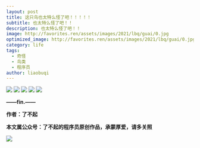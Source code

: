 ```yaml
---
layout: post
title: 这只鸟也太特么怪了吧！！！！！
subtitle: 也太特么怪了吧！！
description: 也太特么怪了吧！！
image: http://favorites.ren/assets/images/2021/lbq/guai/0.jpg
optimized_image: http://favorites.ren/assets/images/2021/lbq/guai/0.jpg
category: life
tags:
  - 奇怪
  - 鸟类
  - 程序员
author: liaobuqi
---
```




![](http://favorites.ren/assets/images/2021/lbq/bianbie/640.jpeg)
![](http://favorites.ren/assets/images/2021/lbq/guai/640.jpeg)
![](http://favorites.ren/assets/images/2021/lbq/guai/640-1.jpeg)
![](http://favorites.ren/assets/images/2021/lbq/guai/640-2.jpeg)
![](http://favorites.ren/assets/images/2021/lbq/guai/640-3.jpeg)

**——fin.——**

**作者：了不起**

**本文属公众号：了不起的程序员原创作品，承蒙厚爱，请多关照**

![](http://favorites.ren/assets/images/2021/lbq/moyu/640-3.jpeg)

